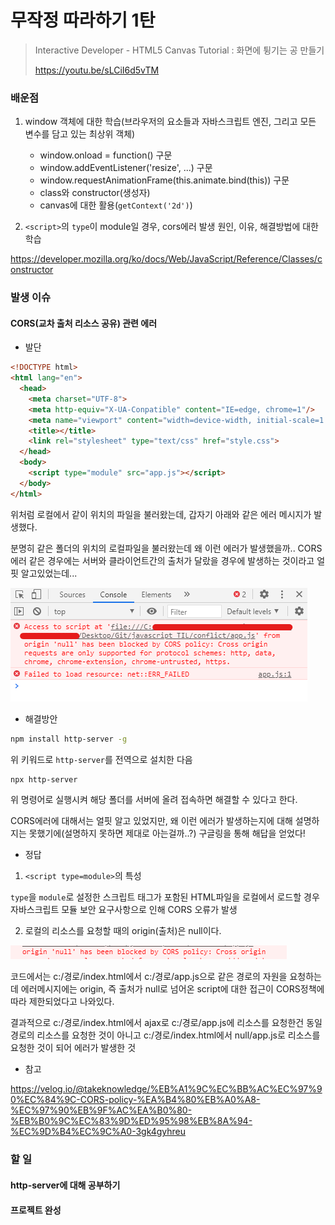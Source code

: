 # 무작정 따라하기 1탄

> Interactive Developer - HTML5 Canvas Tutorial : 화면에 튕기는 공 만들기
>
> https://youtu.be/sLCiI6d5vTM

### 배운점

1. window 객체에 대한 학습(브라우저의 요소들과 자바스크립트 엔진, 그리고 모든 변수를 담고 있는 최상위 객체)
   - window.onload = function() 구문
   - window.addEventListener('resize', ...) 구문
   - window.requestAnimationFrame(this.animate.bind(this)) 구문
   - class와 constructor(생성자)
   - canvas에 대한 활용(`getContext('2d')`)

2. `<script>`의 `type`이 module일 경우, cors에러 발생 원인, 이유, 해결방법에 대한 학습

https://developer.mozilla.org/ko/docs/Web/JavaScript/Reference/Classes/constructor

### 발생 이슈

#### CORS(교차 출처 리소스 공유) 관련 에러

- 발단

```html
<!DOCTYPE html>
<html lang="en">
  <head>
    <meta charset="UTF-8">
    <meta http-equiv="X-UA-Conpatible" content="IE=edge, chrome=1"/>
    <meta name="viewport" content="width=device-width, initial-scale=1.0, maximum-scale=1, user-scalable=0">
    <title></title>
    <link rel="stylesheet" type="text/css" href="style.css">
  </head>
  <body>
    <script type="module" src="app.js"></script>
  </body>
</html>
```

위처럼 로컬에서 같이 위치의 파일을 불러왔는데, 갑자기 아래와 같은 에러 메시지가 발생했다.

분명히 같은 폴더의 위치의 로컬파일을 불러왔는데 왜 이런 에러가 발생했을까.. CORS에러 같은 경우에는 서버와 클라이언트간의 출처가 달랐을 경우에 발생하는 것이라고 얼핏 알고있었는데...

![image-20201214020742531](README.assets/image-20201214020742531.png)

- 해결방안

```bash
npm install http-server -g
```

위 키워드로 `http-server`를 전역으로 설치한 다음

```bash
npx http-server
```

위 명령어로 실행시켜 해당 폴더를 서버에 올려 접속하면 해결할 수 있다고 한다.

CORS에러에 대해서는 얼핏 알고 있었지만, 왜 이런 에러가 발생하는지에 대해 설명하지는 못했기에(설명하지 못하면 제대로 아는걸까..?) 구글링을 통해 해답을 얻었다!

- 정답

1. `<script type=module>`의 특성

`type`을 `module`로 설정한 스크립트 태그가 포함된 HTML파일을 로컬에서 로드할 경우 자바스크립트 모듈 보안 요구사항으로 인해 CORS 오류가 발생

2. 로컬의 리소스를 요청할 때의 origin(출처)은 null이다.

![image-20201214020049385](README.assets/image-20201214020049385.png)

코드에서는 c:/경로/index.html에서 c:/경로/app.js으로 같은 경로의 자원을 요청하는데 에러메시지에는 origin, 즉 출처가 null로 넘어온 script에 대한 접근이 CORS정책에 따라 제한되었다고 나와있다.

결과적으로 c:/경로/index.html에서 ajax로 c:/경로/app.js에 리소스를 요청한건 동일 경로의 리소스를 요청한 것이 아니고 c:/경로/index.html에서 null/app.js로 리소스를 요청한 것이 되어 에러가 발생한 것 

- 참고

https://velog.io/@takeknowledge/%EB%A1%9C%EC%BB%AC%EC%97%90%EC%84%9C-CORS-policy-%EA%B4%80%EB%A0%A8-%EC%97%90%EB%9F%AC%EA%B0%80-%EB%B0%9C%EC%83%9D%ED%95%98%EB%8A%94-%EC%9D%B4%EC%9C%A0-3gk4gyhreu

### 할 일

#### http-server에 대해 공부하기

#### 프로젝트 완성
